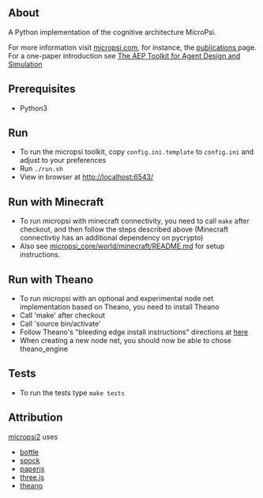 About
-----
A Python implementation of the cognitive architecture MicroPsi.

For more information visit [micropsi.com](http://www.micropsi.com), for instance, the [publications ](http://www.micropsi.com/publications/publications.html) page. For a one-paper introduction see [The AEP Toolkit for Agent Design and Simulation](http://www.micropsi.com/publications/assets/BachVuineMates2003.pdf)


Prerequisites
-----
* Python3


Run
-----
* To run the micropsi toolkit, copy `config.ini.template` to `config.ini` and adjust to your preferences
* Run `./run.sh`
* View in browser at [http://localhost:6543/](http://localhost:6543/)


Run with Minecraft
-----
* To run micropsi with minecraft connectivity, you need to call `make` after checkout, and then follow the steps described above
(Minecraft connectivtiy has an additional dependency on pycrypto)
* Also see [micropsi_core/world/minecraft/README.md](/micropsi_core/world/minecraft/README.md) for setup instructions.


Run with Theano
-----
* To run micropsi with an optional and experimental node net implementation based on Theano, you need to install Theano
* Call 'make' after checkout
* Call 'source bin/activate'
* Follow Theano's "bleeding edge install instructions" directions at [here](http://deeplearning.net/software/theano/install.html)
* When creating a new node net, you should now be able to chose theano_engine

Tests
-----
* To run the tests type `make tests`


Attribution
-----
[micropsi2](https://github.com/joschabach/micropsi2) uses 

* [bottle](https://github.com/defnull/bottle)
* [spock](https://github.com/nickelpro/spock)
* [paperjs](http://github.com/paperjs/paper.js)
* [three.js](https://github.com/mrdoob/three.js)
* [theano](git://github.com/Theano/Theano)
